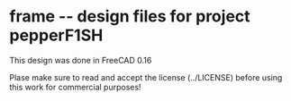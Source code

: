 # frame -- design files for project pepperF1SH

This design was done in FreeCAD 0.16

Plase make sure to read and accept the license (../LICENSE) before
using this work for commercial purposes!
